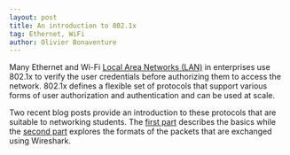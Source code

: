 ```yaml
---
layout: post
title: An introduction to 802.1x
tag: Ethernet, WiFi
author: Olivier Bonaventure
---
```


Many Ethernet and Wi-Fi [Local Area Networks (LAN)](https://beta.computer-networking.info/syllabus/default/protocols/lan.html) in enterprises use 802.1x to verify the user credentials before authorizing them to access the network. 802.1x defines a flexible set of protocols that support various forms of user authorization and authentication and can be used at scale.

Two recent blog posts provide an introduction to these protocols that are suitable to networking students. The [first part](https://cyber-fi.net/index.php/2023/05/30/ieee-802-1x-and-eap-part-1-the-basics/) describes the basics while the [second part](https://cyber-fi.net/index.php/2023/05/31/ieee-802-1x-and-eap-part-2-packet-by-packet/) explores the formats of the packets that are exchanged using Wireshark. 

